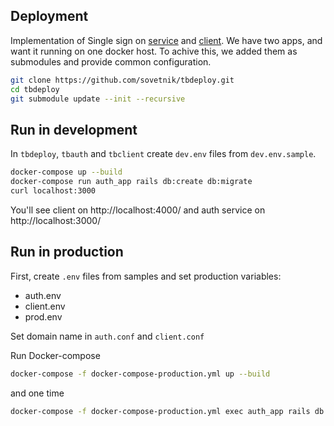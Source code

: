 ## Deployment

Implementation of Single sign on [service](https://github.com/sovetnik/tbauth) and [client](https://github.com/sovetnik/tbclient).
We have two apps, and want it running on one docker host.
To achive this, we added them as submodules and provide common configuration.

```bash
git clone https://github.com/sovetnik/tbdeploy.git
cd tbdeploy
git submodule update --init --recursive
```

## Run in development
In `tbdeploy`, `tbauth` and `tbclient` create `dev.env` files from `dev.env.sample`.
```bash
docker-compose up --build
docker-compose run auth_app rails db:create db:migrate
curl localhost:3000
```
You'll see client on http://localhost:4000/ and auth service on http://localhost:3000/

## Run in production

First, create `.env` files from samples and set production variables:
- auth.env
- client.env
- prod.env

Set domain name in `auth.conf` and `client.conf`

Run Docker-compose
```bash
docker-compose -f docker-compose-production.yml up --build
```
and one time 
```bash
docker-compose -f docker-compose-production.yml exec auth_app rails db:create db:migrate
```
